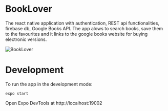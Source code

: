 # BookLover

The react native application with authentication, REST api functionalities, firebase db, Google Books API. The app alows to search books,
save them to the favourites and it links to the google books website for buying electronic versions.

![BookLover](booklover.jog)

# Development

To run the app in the development mode:

`expo start`

Open Expo DevTools at http://localhost:19002
